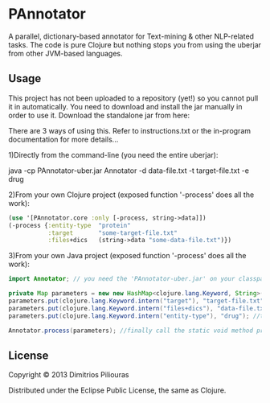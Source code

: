 # PAnnotator
A parallel, dictionary-based annotator for Text-mining & other NLP-related tasks.
The code is pure Clojure but nothing stops you from using the uberjar from other JVM-based languages.

## Usage
This project has not been  uploaded to a repository (yet!) so you cannot pull it in automatically. You need to download and install the jar manually in order to use it.
Download the standalone jar from here: 

There are 3 ways of using this. Refer to instructions.txt or the in-program documentation for more details...

1)Directly from the command-line (you need the entire uberjar):

java -cp PAnnotator-uber.jar Annotator -d data-file.txt -t target-file.txt -e drug

2)From your own Clojure project (exposed function '-process' does all the work):

```clojure
(use '[PAnnotator.core :only [-process, string->data]])
(-process {:entity-type  "protein"  
           :target       "some-target-file.txt"
           :files+dics   (string->data "some-data-file.txt")})
```           

3)From your own Java project (exposed function '-process' does all the work): 

```java
import Annotator; // you need the 'PAnnotator-uber.jar' on your classpath or the PAnnotator.jar plus clojure.jar

private Map parameters = new new HashMap<clojure.lang.Keyword, String>();    //first we need the map with the appropriate arguments
parameters.put(clojure.lang.Keyword.intern("target"), "target-file.txt");    //example target-file
parameters.put(clojure.lang.Keyword.intern("files+dics"), "data-file.txt"); //example data-file
parameters.put(clojure.lang.Keyword.intern("entity-type"), "drug"); //this arg is optional ("default" will be used if missing)

Annotator.process(parameters); //finally call the static void method process(java.util.Map m);
```  

## License

Copyright © 2013 Dimitrios Piliouras

Distributed under the Eclipse Public License, the same as Clojure.
